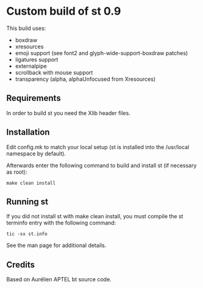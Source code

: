 Custom build of st 0.9
====================
This build uses:
- boxdraw
- xresources
- emoji support (see font2 and glyph-wide-support-boxdraw patches)
- ligatures support
- externalpipe
- scrollback with mouse support
- transparency (alpha, alphaUnfocused from Xresources)

Requirements
------------
In order to build st you need the Xlib header files.


Installation
------------
Edit config.mk to match your local setup (st is installed into
the /usr/local namespace by default).

Afterwards enter the following command to build and install st (if
necessary as root):

    make clean install


Running st
----------
If you did not install st with make clean install, you must compile
the st terminfo entry with the following command:

    tic -sx st.info

See the man page for additional details.

Credits
-------
Based on Aurélien APTEL <aurelien dot aptel at gmail dot com> bt source code.


